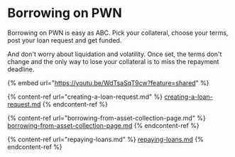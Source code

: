 # Borrowing on PWN

Borrowing on PWN is easy as ABC. Pick your collateral, choose your terms, post your loan request and get funded.&#x20;

And don't worry about liquidation and volatility. Once set, the terms don't change and the only way to lose your collateral is to miss the repayment deadline.

{% embed url="https://youtu.be/WdTsaSqT9cw?feature=shared" %}

{% content-ref url="creating-a-loan-request.md" %}
[creating-a-loan-request.md](creating-a-loan-request.md)
{% endcontent-ref %}

{% content-ref url="borrowing-from-asset-collection-page.md" %}
[borrowing-from-asset-collection-page.md](borrowing-from-asset-collection-page.md)
{% endcontent-ref %}

{% content-ref url="repaying-loans.md" %}
[repaying-loans.md](repaying-loans.md)
{% endcontent-ref %}
